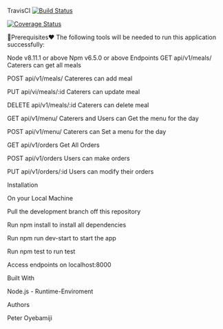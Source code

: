TravisCI
[![Build Status](https://travis-ci.org/peterito/foodOrderingApp.svg?branch=master)](https://travis-ci.org/peterito/foodOrderingApp)

[![Coverage Status](https://coveralls.io/repos/github/peterito/foodOrderingApp/badge.svg?branch=master)](https://coveralls.io/github/peterito/foodOrderingApp?branch=master)


💯Prerequisites❤
The following tools will be needed to run this application successfully:

Node v8.11.1 or above
Npm v6.5.0 or above
Endpoints
GET api/v1/meals/ Caterers can get all meals

POST api/v1/meals/ Catereres can add meal

PUT api/vi/meals/:id Caterers can update meal

DELETE api/v1/meals/:id Caterers can delete meal

GET api/v1/menu/ Caterers and Users can Get the menu for the day

POST api/v1/menu/ Caterers can Set a menu for the day

GET api/v1/orders Get All Orders

POST api/v1/orders Users can make orders

PUT api/v1/orders/:id Users can modify their orders

Installation

On your Local Machine

Pull the development branch off this repository

Run npm install to install all dependencies

Run npm run dev-start to start the app

Run npm test to run test

Access endpoints on localhost:8000

Built With

Node.js - Runtime-Enviroment

Authors

Peter Oyebamiji
